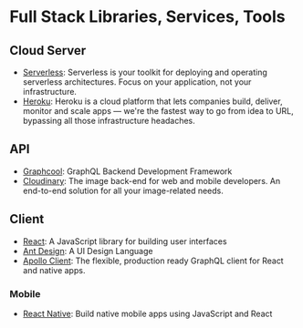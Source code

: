 # Full Stack Libraries, Services, Tools
## Cloud Server
- [Serverless](https://serverless.com): Serverless is your toolkit for deploying and operating serverless architectures. Focus on your application, not your infrastructure.
- [Heroku](https://heroku.com): Heroku is a cloud platform that lets companies build, deliver, monitor and scale apps — we're the fastest way to go from idea to URL, bypassing all those infrastructure headaches.

## API
- [Graphcool](https://graph.cool): GraphQL Backend Development Framework
- [Cloudinary](https://cloudinary.com): The image back-end for web and mobile developers. An end-to-end solution for all your image-related needs.
## Client
- [React](https://reactjs.org): A JavaScript library for building user interfaces
- [Ant Design](https://ant.design): A UI Design Language
- [Apollo Client](http://dev.apollodata.com): The flexible, production ready GraphQL client for React and native apps.
### Mobile
- [React Native](https://facebook.github.io/react-native): Build native mobile apps using JavaScript and React

